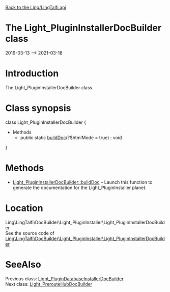 [Back to the Ling/LingTalfi api](https://github.com/lingtalfi/LingTalfi/blob/master/doc/api/Ling/LingTalfi.md)



The Light_PluginInstallerDocBuilder class
================
2019-03-13 --> 2021-03-18






Introduction
============

The Light_PluginInstallerDocBuilder class.



Class synopsis
==============


class <span class="pl-k">Light_PluginInstallerDocBuilder</span>  {

- Methods
    - public static [buildDoc](https://github.com/lingtalfi/LingTalfi/blob/master/doc/api/Ling/LingTalfi/DocBuilder/Light_PluginInstaller/Light_PluginInstallerDocBuilder/buildDoc.md)(?$htmlMode = true) : void

}






Methods
==============

- [Light_PluginInstallerDocBuilder::buildDoc](https://github.com/lingtalfi/LingTalfi/blob/master/doc/api/Ling/LingTalfi/DocBuilder/Light_PluginInstaller/Light_PluginInstallerDocBuilder/buildDoc.md) &ndash; Launch this function to generate the documentation for the Light_PluginInstaller planet.





Location
=============
Ling\LingTalfi\DocBuilder\Light_PluginInstaller\Light_PluginInstallerDocBuilder<br>
See the source code of [Ling\LingTalfi\DocBuilder\Light_PluginInstaller\Light_PluginInstallerDocBuilder](https://github.com/lingtalfi/LingTalfi/blob/master/DocBuilder/Light_PluginInstaller/Light_PluginInstallerDocBuilder.php)



SeeAlso
==============
Previous class: [Light_PluginDatabaseInstallerDocBuilder](https://github.com/lingtalfi/LingTalfi/blob/master/doc/api/Ling/LingTalfi/DocBuilder/Light_PluginDatabaseInstaller/Light_PluginDatabaseInstallerDocBuilder.md)<br>Next class: [Light_PrerouteHubDocBuilder](https://github.com/lingtalfi/LingTalfi/blob/master/doc/api/Ling/LingTalfi/DocBuilder/Light_PrerouteHub/Light_PrerouteHubDocBuilder.md)<br>
